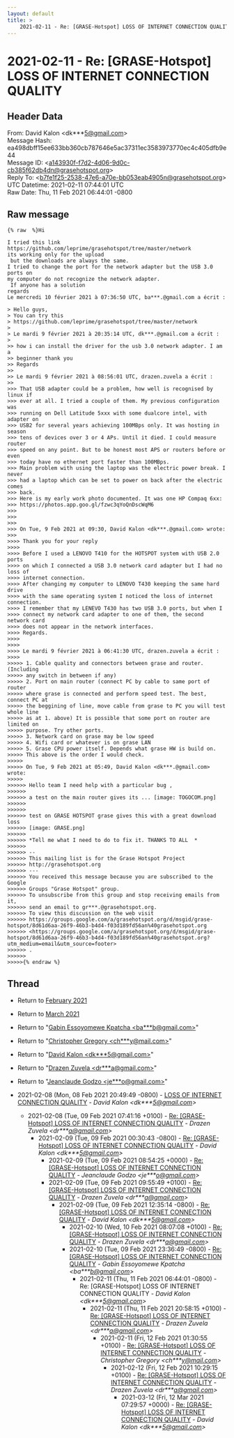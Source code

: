 ```yaml
---
layout: default
title: >
    2021-02-11 - Re: [GRASE-Hotspot] LOSS OF INTERNET CONNECTION QUALITY
---
```


# 2021-02-11 - Re: [GRASE-Hotspot] LOSS OF INTERNET CONNECTION QUALITY

## Header Data

From: David Kalon \<dk***5@gmail.com\><br>
Message Hash: ea498dbff15ee633bb360cb787646e5ac37311ec3583973770ec4c405dfb9e44<br>
Message ID: \<a143930f-f7d2-4d06-9d0c-cb385f62db4dn@grasehotspot.org\><br>
Reply To: \<b7fe1f25-2538-47e6-a70e-bb053eab4905n@grasehotspot.org\><br>
UTC Datetime: 2021-02-11 07:44:01 UTC<br>
Raw Date: Thu, 11 Feb 2021 06:44:01 -0800<br>

## Raw message

```
{% raw  %}Hi

I tried this link  
https://github.com/leprime/grasehotspot/tree/master/network
its working only for the upload
 but the downloads are always the same. 
I tried to change the port for the network adapter but the USB 3.0 ports on 
my computer do not recognize the network adapter.
 If anyone has a solution  
regards
Le mercredi 10 février 2021 à 07:36:50 UTC, ba***.@gmail.com a écrit :

> Hello guys,
> You can try this 
> https://github.com/leprime/grasehotspot/tree/master/network
>
> Le mardi 9 février 2021 à 20:35:14 UTC, dk***.@gmail.com a écrit :
>
>> how i can install the driver for the usb 3.0 network adapter. I am a 
>> beginner thank you
>> Regards
>>
>> Le mardi 9 février 2021 à 08:56:01 UTC, drazen.zuvela a écrit :
>>
>>> That USB adapter could be a problem, how well is recognised by linux if 
>>> ever at all. I tried a couple of them. My previous configuration was 
>>> running on Dell Latitude 5xxx with some dualcore intel, with adapter on 
>>> USB2 for several years achieving 100MBps only. It was hosting in season 
>>> tens of devices over 3 or 4 APs. Until it died. I could measure router 
>>> speed on any point. But to be honest most APS or routers before or even 
>>> today have no ethernet port faster than 100MBps. 
>>> Main problem with using the laptop was the electric power break. I never 
>>> had a laptop which can be set to power on back after the electric comes 
>>> back.
>>> Here is my early work photo documented. It was one HP Compaq 6xx:
>>> https://photos.app.goo.gl/fzwc3qYoQnDscWqM6 
>>>
>>>
>>>
>>> On Tue, 9 Feb 2021 at 09:30, David Kalon <dk***.@gmail.com> wrote:
>>>
>>>> Thank you for your reply
>>>>
>>>> Before I used a LENOVO T410 for the HOTSPOT system with USB 2.0 ports 
>>>> on which I connected a USB 3.0 network card adapter but I had no loss of 
>>>> internet connection. 
>>>> After changing my computer to LENOVO T430 keeping the same hard drive 
>>>> with the same operating system I noticed the loss of internet connection. 
>>>> I remember that my LENEVO T430 has two USB 3.0 ports, but when I 
>>>> connect my network card adapter to one of them, the second network card 
>>>> does not appear in the network interfaces.
>>>> Regards.
>>>>
>>>>
>>>> Le mardi 9 février 2021 à 06:41:30 UTC, drazen.zuvela a écrit :
>>>>
>>>>> 1. Cable quality and connectors between grase and router. (Including 
>>>>> any switch in between if any) 
>>>>> 2. Port on main router (connect PC by cable to same port of router 
>>>>> where grase is connected and perform speed test. The best, connect PC at 
>>>>> the beggining of line, move cable from grase to PC you will test whole line 
>>>>> as at 1. above) It is possible that some port on router are limited on 
>>>>> purpose. Try other ports.
>>>>> 3. Network card on grase may be low speed
>>>>> 4. Wifi card or whatever is on grase LAN
>>>>> 5. Grase CPU power itself. Depends what grase HW is build on. 
>>>>> This above is the order I would check.
>>>>>
>>>>> On Tue, 9 Feb 2021 at 05:49, David Kalon <dk***.@gmail.com> wrote:
>>>>>
>>>>>> Hello team I need help with a particular bug ,
>>>>>>  
>>>>>> a test on the main router gives its ... [image: TOGOCOM.png] 
>>>>>>
>>>>>>
>>>>>> test on GRASE HOTSPOT grase gives this with a great download loss 
>>>>>> [image: GRASE.png] 
>>>>>>
>>>>>> *Tell me what I need to do to fix it. THANKS TO ALL  *
>>>>>>
>>>>>> -- 
>>>>>> This mailing list is for the Grase Hotspot Project 
>>>>>> http://grasehotspot.org
>>>>>> --- 
>>>>>> You received this message because you are subscribed to the Google 
>>>>>> Groups "Grase Hotspot" group.
>>>>>> To unsubscribe from this group and stop receiving emails from it, 
>>>>>> send an email to gr***.@grasehotspot.org.
>>>>>> To view this discussion on the web visit 
>>>>>> https://groups.google.com/a/grasehotspot.org/d/msgid/grase-hotspot/8d61d6aa-26f9-46b3-b4d4-f03d189fd56an%40grasehotspot.org 
>>>>>> <https://groups.google.com/a/grasehotspot.org/d/msgid/grase-hotspot/8d61d6aa-26f9-46b3-b4d4-f03d189fd56an%40grasehotspot.org?utm_medium=email&utm_source=footer>
>>>>>> .
>>>>>>
>>>>>{% endraw %}
```

## Thread

+ Return to [February 2021](/archive/2021/02)
+ Return to [March 2021](/archive/2021/03)

+ Return to "[Gabin Essoyomewe Kpatcha <ba***b<span>@</span>gmail.com>](/authors/ba___b_at_gmail_com)"
+ Return to "[Christopher Gregory <ch***y<span>@</span>mail.com>](/authors/ch___y_at_mail_com)"
+ Return to "[David Kalon <dk***5<span>@</span>gmail.com>](/authors/dk___5_at_gmail_com)"
+ Return to "[Drazen Zuvela <dr***a<span>@</span>gmail.com>](/authors/dr___a_at_gmail_com)"
+ Return to "[Jeanclaude Godzo <je***o<span>@</span>gmail.com>](/authors/je___o_at_gmail_com)"

+ 2021-02-08 (Mon, 08 Feb 2021 20:49:49 -0800) - [LOSS OF INTERNET CONNECTION QUALITY](/archive/2021/02/f1f1a1fd134495c11717c18cfcdc4e1f22dd443267c152e19502ea6cfe090fae) - _David Kalon \<dk***5@gmail.com\>_
  + 2021-02-08 (Tue, 09 Feb 2021 07:41:16 +0100) - [Re: [GRASE-Hotspot] LOSS OF INTERNET CONNECTION QUALITY](/archive/2021/02/eca84dd2d1ce22a0a838b6b7b22f8cec1d89b0f4d7d05af86cd80c7e6f5ab6ad) - _Drazen Zuvela \<dr***a@gmail.com\>_
    + 2021-02-09 (Tue, 09 Feb 2021 00:30:43 -0800) - [Re: [GRASE-Hotspot] LOSS OF INTERNET CONNECTION QUALITY](/archive/2021/02/e8b467bfcf3309b79c222b41e9f879e258ed7794adef5a91c53a23caae5a0fd9) - _David Kalon \<dk***5@gmail.com\>_
      + 2021-02-09 (Tue, 09 Feb 2021 08:54:25 +0000) - [Re: [GRASE-Hotspot] LOSS OF INTERNET CONNECTION QUALITY](/archive/2021/02/8e304b7450da7e9292fef25fa8aff9f58cab3ce719719b64fa33a148a300774d) - _Jeanclaude Godzo \<je***o@gmail.com\>_
      + 2021-02-09 (Tue, 09 Feb 2021 09:55:49 +0100) - [Re: [GRASE-Hotspot] LOSS OF INTERNET CONNECTION QUALITY](/archive/2021/02/fe6e4bace732dd7d7f0af18fd96de2c6eff630a24ae6fb10d351519d0bfc397a) - _Drazen Zuvela \<dr***a@gmail.com\>_
        + 2021-02-09 (Tue, 09 Feb 2021 12:35:14 -0800) - [Re: [GRASE-Hotspot] LOSS OF INTERNET CONNECTION QUALITY](/archive/2021/02/fb15c8ba377d6e0acd3a889daf3e007970fba12450f0b6d0759901f690245897) - _David Kalon \<dk***5@gmail.com\>_
          + 2021-02-10 (Wed, 10 Feb 2021 08:07:08 +0100) - [Re: [GRASE-Hotspot] LOSS OF INTERNET CONNECTION QUALITY](/archive/2021/02/760c9a48bbc30aa505ee09647997a6a342ce014b34100e61b0b4313d8a5f8fc0) - _Drazen Zuvela \<dr***a@gmail.com\>_
          + 2021-02-10 (Tue, 09 Feb 2021 23:36:49 -0800) - [Re: [GRASE-Hotspot] LOSS OF INTERNET CONNECTION QUALITY](/archive/2021/02/1cf6a9723bd0e6fd613781ab4569b02463409274ead6da82f5a6d1795df549c9) - _Gabin Essoyomewe Kpatcha \<ba***b@gmail.com\>_
            + 2021-02-11 (Thu, 11 Feb 2021 06:44:01 -0800) - Re: [GRASE-Hotspot] LOSS OF INTERNET CONNECTION QUALITY - _David Kalon \<dk***5@gmail.com\>_
              + 2021-02-11 (Thu, 11 Feb 2021 20:58:15 +0100) - [Re: [GRASE-Hotspot] LOSS OF INTERNET CONNECTION QUALITY](/archive/2021/02/4de3ee89608678e4691472fdc20be7097d89c2c78588405da3c06ca28c379e51) - _Drazen Zuvela \<dr***a@gmail.com\>_
                + 2021-02-11 (Fri, 12 Feb 2021 01:30:55 +0100) - [Re: [GRASE-Hotspot] LOSS OF INTERNET CONNECTION QUALITY](/archive/2021/02/bca35ce3b2236b9a76e57a32da721b8898adbc667d7cc8d8fc9baa762288987f) - _Christopher Gregory \<ch***y@mail.com\>_
                  + 2021-02-12 (Fri, 12 Feb 2021 10:29:15 +0100) - [Re: [GRASE-Hotspot] LOSS OF INTERNET CONNECTION QUALITY](/archive/2021/02/b2925d2cd16c74e67391eef5594502395f1e1810dd264b167e579b917b76378f) - _Drazen Zuvela \<dr***a@gmail.com\>_
                    + 2021-03-12 (Fri, 12 Mar 2021 07:29:57 +0000) - [Re: [GRASE-Hotspot] LOSS OF INTERNET CONNECTION QUALITY](/archive/2021/03/55f658aca343f8d6210a59bf66d0114a4024aab293f75f122468a79228a7dd8f) - _David Kalon \<dk***5@gmail.com\>_

